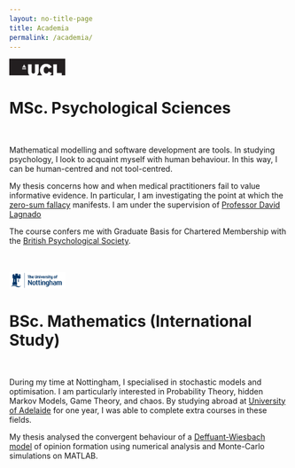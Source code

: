 ```yaml
---
layout: no-title-page
title: Academia
permalink: /academia/
---
```



<div class="studied">
<a href="https://www.ucl.ac.uk/">
   <img src="..//assets/ucl.png" width="20%" height="20%">
</a>
<h1>MSc. Psychological Sciences</h1>
</div>

<br>
<p>
Mathematical modelling and software development are tools. In studying psychology, I look to acquaint myself
 with human behaviour. In this way, I can be human-centred and not tool-centred.   
</p>
<p>
My thesis concerns how and when medical practitioners fail to value informative evidence. 
In particular, I am investigating the point at which the <a href="https://doi.org/10.1177/0956797618818484" title="">zero-sum fallacy</a> manifests.
I am under the supervision of <a href="https://www.ucl.ac.uk/lagnado-lab/david_lagnado.html" title="">Professor David Lagnado</a> 
</p>
<p>
The course confers me with 
Graduate Basis for Chartered Membership with the <a href="https://www.bps.org.uk/" title="">British Psychological Society</a>.
</p>

<br>
<br>

<div class="studied">
<a href="https://www.nottingham.ac.uk/">
   <img src="..//assets/notts.png" width="20%" height="20%">
</a>
<h1>BSc. Mathematics (International Study)</h1> 
</div>
<br>
<p>
During my time at Nottingham, I specialised in stochastic models and optimisation. 
I am particularly interested in Probability Theory, hidden Markov Models, Game Theory, and chaos. 
By studying abroad at <a href="https://www.adelaide.edu.au" title="">University of Adelaide</a>
  for one year, I was able to complete extra courses in these fields.
</p>
<p>
My thesis analysed the convergent behaviour of a <a href="https://doi.org/10.1142/S0219525900000078" title="">Deffuant-Wiesbach model</a>
 of opinion formation using numerical analysis and Monte-Carlo simulations on MATLAB.
</p>